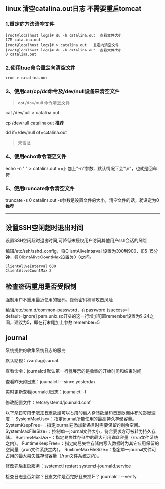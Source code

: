 ## linux 清空catalina.out日志 不需要重启tomcat

### 1.重定向方法清空文件
 
```
[root@localhost logs]# du -h catalina.out  查看文件大小
17M catalina.out
[root@localhost logs]# > catalina.out   重定向清空文件
[root@localhost logs]# du -h catalina.out  查看文件大小
0 catalina.out
```

### 2.使用true命令重定向清空文件
 
```
true > catalina.out
```

### 3、使用cat/cp/dd命令及/dev/null设备来清空文件
> cat  /dev/null 命令清空文件

cat /dev/null > catalina.out 
 
cp /dev/null catalina.out 
**推荐**
 
dd if=/dev/null of=catalina.out
> 未验证

### 4、使用echo命令清空文件

echo -n  " " > catalina.out   ==》加上"-n"参数，默认情况下会"\n"，也就是回车符

### 5、使用truncate命令清空文件

truncate -s 0 catalina.out   -s参数是设置文件的大小，清空文件的话，就设定为0
**推荐**

---

## 设置SSH空闲超时退出时间
设置SSH空闲超时退出时间,可降低未授权用户访问其他用户ssh会话的风险

编辑/etc/ssh/sshd_config，将ClientAliveInterval 设置为300到900，即5-15分钟，将ClientAliveCountMax设置为0-3之间。

```
ClientAliveInterval 600
ClientAliveCountMax 2
```

## 检查密码重用是否受限制
强制用户不重用最近使用的密码，降低密码猜测攻击风险

编辑/etc/pam.d/common-password，在password [success=1 default=ignore] pam_unix.so开头的这一行增加配置remember设置为5-24之间，建议为5，即在行末尾加上参数 remember=5


## journal
系统提供的收集系统日志的服务

默认路径：/var/log/journal

查看命令：journalctl
默认第一行就展示的是收集的开始时间和结束时间

查看昨天的日志：journalctl --since yesterday

实时更新查看journalctl日志：journalctl -f

修改配置文件：/etc/systemd/journald.conf

以下条目可用于限定日志数据可以占用的最大存储数量和日志数据体积的膨胀速度：
SystemMaxUse=：指定journal所能使用的最高持久存储容量。
SystemKeepFree=：指定journal在添加新条目时需要保留的剩余空间。
SystemMaxFileSize=：控制单一journal文件大小，符合要求方可被转为持久存储。
RuntimeMaxUse=：指定易失性存储中的最大可用磁盘容量（/run文件系统之内）。
RuntimeKeepFree=：指定向易失性存储内写入数据时为其它应用保留的空间量（/run文件系统之内）。
RuntimeMaxFileSize=：指定单一journal文件可占用的最大易失性存储容量（/run文件系统之内）。

修改完后重启服务：systemctl restart systemd-journald.service


检查日志是否如常？日志文件是否完好且未损坏？
journalctl --verify


---